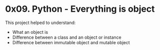 # 0x09. Python - Everything is object
This project helped to understand:
- What an object is
- Difference between a class and an object or instance
- Difference between immutable object and mutable object
